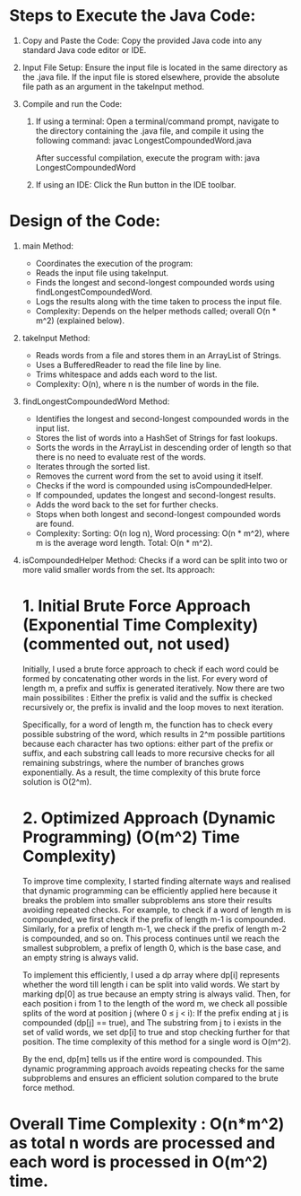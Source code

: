 # Steps to Execute the Java Code:
1. Copy and Paste the Code:
   Copy the provided Java code into any standard Java code editor or IDE.

2. Input File Setup:
   Ensure the input file is located in the same directory as the .java file.
   If the input file is stored elsewhere, provide the absolute file path as an argument in the takeInput method.

3. Compile and run the Code:
   
   1. If using a terminal:
      Open a terminal/command prompt, navigate to the directory containing the .java file, and compile it using the following command:
      javac LongestCompoundedWord.java

      After successful compilation, execute the program with:
      java LongestCompoundedWord

   2. If using an IDE:
      Click the Run button in the IDE toolbar.

# Design of the Code:

1. main Method:
   * Coordinates the execution of the program:
   * Reads the input file using takeInput.
   * Finds the longest and second-longest compounded words using findLongestCompoundedWord.
   * Logs the results along with the time taken to process the input file.
   * Complexity: Depends on the helper methods called; overall O(n * m^2) (explained below).

2. takeInput Method:
   * Reads words from a file and stores them in an ArrayList of Strings.
   * Uses a BufferedReader to read the file line by line.
   * Trims whitespace and adds each word to the list.
   * Complexity: O(n), where n is the number of words in the file.
   
3. findLongestCompoundedWord Method:
   * Identifies the longest and second-longest compounded words in the input list.
   * Stores the list of words into a HashSet of Strings for fast lookups.
   * Sorts the words in the ArrayList in descending order of length so that there is no need to evaluate rest of the words.
   * Iterates through the sorted list.
   * Removes the current word from the set to avoid using it itself.
   * Checks if the word is compounded using isCompoundedHelper.
   * If compounded, updates the longest and second-longest results.
   * Adds the word back to the set for further checks.
   * Stops when both longest and second-longest compounded words are found.
   * Complexity: Sorting: O(n log n), Word processing: O(n * m^2), where m is the average word length. Total: O(n * m^2).

4. isCompoundedHelper Method:
   Checks if a word can be split into two or more valid smaller words from the set. Its approach:
    
   # 1. Initial Brute Force Approach (Exponential Time Complexity) (commented out, not used)
  
   Initially, I used a brute force approach to check if each word could be formed by concatenating other words in the list. 
   For every word of length m, a prefix and suffix is generated iteratively. Now there are two main possibilites : Either the prefix is valid and the suffix is checked recursively or, the prefix is invalid and 
   the loop moves to next iteration.

   Specifically, for a word of length m,  the function has to check every possible substring of the word, which results in 2^m possible partitions because each character has two options: either part of the prefix 
   or suffix, and each substring call leads to more recursive checks for all remaining substrings, where the number of branches grows exponentially.
   As a result, the time complexity of this brute force solution is O(2^m).

   # 2. Optimized Approach (Dynamic Programming) (O(m^2) Time Complexity)
   
   To improve time complexity, I started finding alternate ways and realised that dynamic programming can be efficiently applied here because it breaks the problem into smaller subproblems ans store their results 
   avoiding repeated checks. For example, to check if a word of length m is compounded, we first check if the prefix of length m-1 is compounded. Similarly, for a prefix of length m-1, we check if the prefix of 
   length m-2 is compounded, and so on. This process continues until we reach the smallest subproblem, a prefix of length 0, which is the base case, and an empty string is always valid.

   To implement this efficiently, I used a dp array where dp[i] represents whether the word till length i can be split into valid words. We start by marking dp[0] as true because an empty string is always valid. 
   Then, for each position i from 1 to the length of the word m, we check all possible splits of the word at position j (where 0 ≤ j < i):
   If the prefix ending at j is compounded (dp[j] == true), and
   The substring from j to i exists in the set of valid words, we set dp[i] to true and stop checking further for that position.
   The time complexity of this method for a single word is O(m^2).

   By the end, dp[m]  tells us if the entire word is compounded. 
   This dynamic programming approach avoids repeating checks for the same subproblems and ensures an efficient solution compared to the brute force method.

# Overall Time Complexity : O(n*m^2) as total n words are processed and each word is processed in O(m^2) time.
